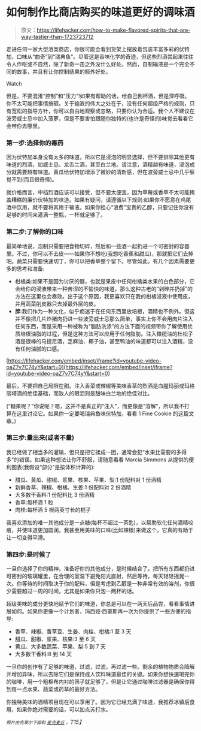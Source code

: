 # 如何制作比商店购买的味道更好的调味酒

> 原文：<https://lifehacker.com/how-to-make-flavored-spirits-that-are-way-tastier-than-1723723712>

走进任何一家大型酒类商店，你很可能会看到货架上摆放着包装丰富多彩的伏特加，口味从“曲奇”到“瑞典鱼”。尽管这是香味化学的奇迹，但这些烈酒尝起来往往令人作呕或不自然，除了新奇一击之外没什么好处。然而，自制输液是一个完全不同的故事，并且有让你控制结果的额外好处。

Watch

但是，不要混淆“控制”和“压力”!如果有帮助的话，给自己倒杯酒，但是深呼吸。你不太可能把事情搞砸。关于输液的伟大之处在于，没有任何超级严格的规则，只有宽松的指导方针，你可以自由地观察或忽略，只要你认为合适。我个人不建议在波旁威士忌中加入菠萝，但是不要害怕跟随你独特的(也许是奇怪的)味觉去看看它会带你去哪里。

### 第一步:选择你的毒药

因为伏特加本身没有太多的味道，所以它是浸泡的明显选择，但不要排除其他更有味道的烈酒，如威士忌、龙舌兰酒，甚至白兰地。请注意，酒精越有味道，浸泡成分就需要越有味道。黄瓜给伏特加增添了微妙的清新感，但在波旁威士忌中几乎察觉不到(而且很奇怪)。

就价格而言，中档烈酒应该可以接受，但不要太便宜，因为草莓或香草不太可能掩盖糟糕的廉价伏特加的味道。如果有疑问，请遵循以下规则:如果你不愿意在鸡尾酒中饮用，就不要将其用于输液。如果你担心“浪费”宝贵的乙醇，只要记住你没有足够的时间来灌满一整瓶，一杯就足够了。

### 第二步:了解你的口味

最简单地说，泡制只需要把食物切碎，然后和一些酒一起扔进一个可密封的容器里。不过，你可以不去皮——如果你不想吃(我想吃香蕉和甜瓜)，那就把它们去掉吧。蔬菜只需要快速切丁，你可以把香草整个留下。尽管如此，有几个因素需要更多的思考和准备:

*   柑橘类:如果不是因为讨厌的髓，也就是果皮中任何柑橘类水果的白色部分，它会给你的浸液带来一种苦涩的不愉快的味道，那么这种古老的“剁碎并扔掉”的方法在这里也会奏效。出于这个原因，我更喜欢只在我的柑橘浸液中使用皮，并用蔬菜削皮器只去掉最外层的皮。
*   **胖**:我们作为一种文化，似乎痴迷于在任何东西里放培根，酒精也不例外。但这并不像把几片炸猪肉扔进一些波旁威士忌那么简单，事实上你不会用肉片注入任何东西，而是采用一种被称为“脂肪洗涤”的方法下面的视频带你了解使用优质培根油脂的过程，但是这种方法可以应用于任何脂肪。注入橄榄油的杜松子酒是很棒的马提尼酒，芝麻油、椰子油，甚至鸭油的味道都可以注入酒精，没有任何油腻的口感。

 [https://lifehacker.com/embed/inset/iframe?id=youtube-video-oaZ7v7C74yY&start=0](https://lifehacker.com/embed/inset/iframe?id=youtube-video-oaZ7v7C74yY&start=0) 

最后，不要把自己局限在甜。注入香菜或辣椒等美味香草的烈酒是血腥玛丽或玛格丽塔酒的绝佳基础，而敌人的眼泪则是甜味白兰地的绝佳对比。

(“糖果呢？”你说呢？嗯，这并不是真正的“注入”，而更像是“溶解”，所以我不打算在这里讨论它。如果你一定要喝瑞典鱼味伏特加，看看 1 Fine Cookie 的这篇文章。)

### 第三步:量出来(或者不量)

我已经做了相当多的灌输，但只是把它揉成一团，通常会犯“水果比需要的多得多”的错误。如果这种想法让你不舒服，请随意看看 Marcia Simmons 从提供的便利图表(我假设“部分”是按体积计算的):

*   甜瓜、黄瓜、甜椒、浆果、核果、苹果、梨:1 份配料对 1 份酒精
*   新鲜香草、辣椒、柑橘、生姜:1 份配料对 2 份酒精
*   大多数干香料:1 份配料比 3 份酒精
*   香草:每杯酒 1 粒
*   肉桂:每杯酒 5 根两英寸长的棍子

我喜欢添加的唯一其他成分是一点糖(每杯不超过一茶匙)，以帮助软化任何酒精咬痕，并使味道更加圆润。我甚至用美味的口味(比如辣根)来做这个，它真的有助于让一切变得平滑。

### 第四步:是时候了

一旦你选择了你的精神，准备好你的其他成分，是时候结合了。把所有东西都扔进可密封的玻璃罐里，在合理的室温下避免阳光直射，然后等待，每天轻轻摇晃一次。你等待的时间取决于你的配料，但是考虑到乙醇是一种非常有效的溶剂，你很少需要超过一周的时间，尤其是如果你只泡一两杯的话。

超级美味的成分更快地赋予它们的味道，你总是可以在一两天后品尝，看看事情进展如何。如果你更像一个计划者，玛西娅·西蒙斯再一次为你提供了一些方便的指导:

*   香草、辣椒、香草豆、生姜、肉桂、柑橘:1 至 3 天
*   甜瓜、甜椒、浆果、核果:3 至 6 天
*   黄瓜、大多数蔬菜、苹果、梨:5 到 7 天
*   大多数干香料:8 到 14 天

一旦你的创作有了足够的味道，过滤，过滤，再过滤一些。剩余的植物物质会降解并增加异味，所以去除它们是保持成人饮料味道最佳的关键。如果你想快速喝完你的咖啡，用一个粗棉布内衬的筛子就足够了，但是让它通过咖啡过滤器是确保你得到每一点水果、蔬菜或药草的最好方法。

你独特美味的酒精项目现在可以享用了。因为它已经充满了味道，我推荐冰镇后食用，如果你绝对需要的话，可以加点苏打水。

*<small>照片由克莱尔下部和</small>* [*<small>麦克麦丘</small>*](https://www.flickr.com/photos/mccun934/4981058190/) *<small>。</small>T15】*